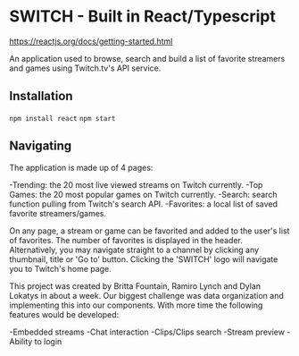 # SWITCH - Built in React/Typescript
https://reactjs.org/docs/getting-started.html

An application used to browse, search and build a list of favorite streamers and games using Twitch.tv's API service.

## Installation
`npm install react`
`npm start`

## Navigating
The application is made up of 4 pages:

-Trending: the 20 most live viewed streams on Twitch currently.
-Top Games: the 20 most popular games on Twitch currently.
-Search: search function pulling from Twitch's search API.
-Favorites: a local list of saved favorite streamers/games.

On any page, a stream or game can be favorited and added to the user's list of favorites. The number of favorites is displayed in the header. Alternatively, you may navigate straight to a channel by clicking any thumbnail, title or 'Go to' button. Clicking the 'SWITCH' logo will navigate you to Twitch's home page.

This project was created by Britta Fountain, Ramiro Lynch and Dylan Lokatys in about a week. Our biggest challenge was data organization and implementing this into our components. With more time the following features would be developed:

-Embedded streams
-Chat interaction
-Clips/Clips search
-Stream preview
-Ability to login